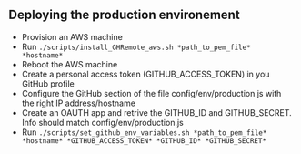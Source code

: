 ## Deploying the production environement 

- Provision an AWS machine 
- Run ```./scripts/install_GHRemote_aws.sh *path_to_pem_file* *hostname*```
- Reboot the AWS machine 
- Create a personal access token (GITHUB_ACCESS_TOKEN) in you GitHub profile
- Configure the GitHub section of the file config/env/production.js with the right IP address/hostname
- Create an OAUTH app and retrive the GITHUB_ID and GITHUB_SECRET. Info should match config/env/production.js 
- Run ```./scripts/set_github_env_variables.sh *path_to_pem_file* *hostname* *GITHUB_ACCESS_TOKEN* *GITHUB_ID* *GITHUB_SECRET*```

